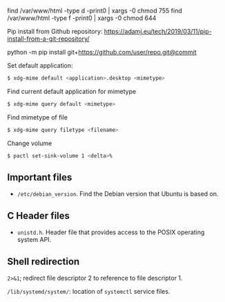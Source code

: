 find /var/www/html -type d -print0 | xargs -0 chmod 755 
find /var/www/html -type f -print0 | xargs -0 chmod 644

Pip install from Github repository: https://adamj.eu/tech/2019/03/11/pip-install-from-a-git-repository/

python -m pip install git+https://github.com/user/repo.git@commit

Set default application:
```bash
$ xdg-mime default <application>.desktop <mimetype>
```

Find current default application for mimetype
```bash
$ xdg-mime query default <mimetype>
```

Find mimetype of file
```bash
$ xdg-mime query filetype <filename>
```

Change volume
```bash
$ pactl set-sink-volume 1 <delta>%
```

## Important files
* `/etc/debian_version`. Find the Debian version that Ubuntu is based on.

## C Header files
* `unistd.h`. Header file that provides access to the POSIX operating system API.

## Shell redirection
`2>&1`; redirect file descriptor 2 to reference to file descriptor 1.

`/lib/systemd/system/`: location of `systemctl` service files.